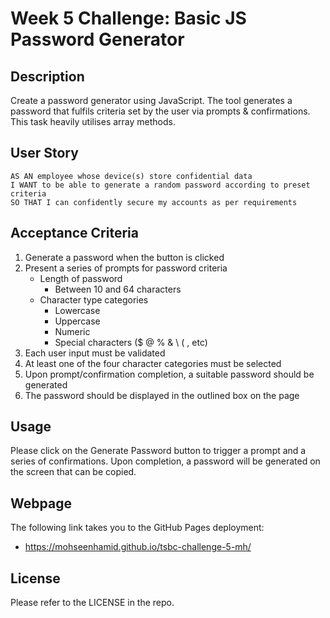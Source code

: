# Week 5 Challenge: Basic JS Password Generator

## Description

Create a password generator using JavaScript. The tool generates a password that fulfils criteria set by the user via prompts & confirmations. This task heavily utilises array methods.

## User Story

```
AS AN employee whose device(s) store confidential data
I WANT to be able to generate a random password according to preset criteria
SO THAT I can confidently secure my accounts as per requirements
```

## Acceptance Criteria

1. Generate a password when the button is clicked
2. Present a series of prompts for password criteria
   - Length of password
     - Between 10 and 64 characters
   - Character type categories
     - Lowercase
     - Uppercase
     - Numeric
     - Special characters ($ @ % & \ ( , etc)
3. Each user input must be validated
4. At least one of the four character categories must be selected
5. Upon prompt/confirmation completion, a suitable password should be generated
6. The password should be displayed in the outlined box on the page

## Usage

Please click on the Generate Password button to trigger a prompt and a series of confirmations. Upon completion, a password will be generated on the screen that can be copied.

## Webpage

The following link takes you to the GitHub Pages deployment:

- https://mohseenhamid.github.io/tsbc-challenge-5-mh/

## License

Please refer to the LICENSE in the repo.
